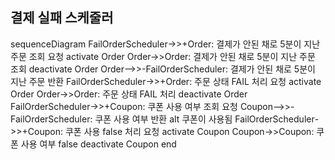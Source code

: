 ## 결제 실패 스케줄러
sequenceDiagram
    FailOrderScheduler->>+Order: 결제가 안된 채로 5분이 지난 주문 조회 요청
    activate Order
    Order->>Order: 결제가 안된 채로 5분이 지난 주문 조회
    deactivate Order
    Order-->>-FailOrderScheduler: 결제가 안된 채로 5분이 지난 주문 반환
    FailOrderScheduler->>+Order: 주문 상태 FAIL 처리 요청
    activate Order
    Order->>Order: 주문 상태 FAIL 처리
    deactivate Order
    FailOrderScheduler->>+Coupon: 쿠폰 사용 여부 조회 요청
    Coupon-->>-FailOrderScheduler: 쿠폰 사용 여부 반환
    alt 쿠폰이 사용됨
        FailOrderScheduler->>+Coupon: 쿠폰 사용 false 처리 요청
        activate Coupon
        Coupon->>Coupon: 쿠폰 사용 여부 false
        deactivate Coupon
    end